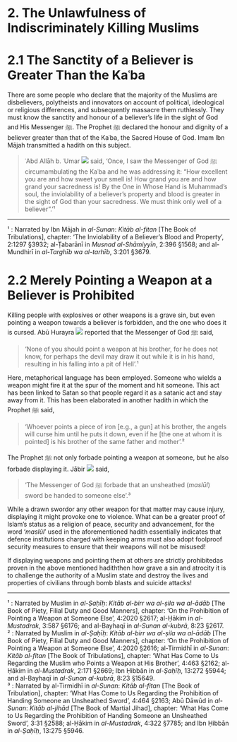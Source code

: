 # 2. The Unlawfulness of Indiscriminately Killing Muslims

# 2.1 The Sanctity of a Believer is Greater Than the Kaʿba

There are some people who declare that the majority of the
Muslims are disbelievers, polytheists and innovators on account
of political, ideological or religious differences, and subsequently
massacre them ruthlessly. They must know the sanctity and honour
of a believer’s life in the sight of God and His Messenger ﷺ. The
Prophet ﷺ declared the honour and dignity of a believer greater
than that of the Kaʿba, the Sacred House of God. Imam Ibn Mājah
transmitted a hadith on this subject.

> ʿAbd Allāh b. ʿUmar ![](http://fonts.qurancomplex.gov.sa/wp-content/uploads/2010/07/107.jpg) said, ‘Once, I saw the Messenger
of God ﷺ circumambulating the Kaʿba and he was
addressing it: “How excellent you are and how sweet
your smell is! How grand you are and how grand your
sacredness is! By the One in Whose Hand is Muhammad’s
soul, the inviolability of a believer’s property and blood
is greater in the sight of God than your sacredness. We
must think only well of a believer”.’¹

--------

¹ : Narrated by Ibn Mājah in *al-Sunan*: *Kitāb al-fitan* [The Book of Tribulations], chapter: ‘The Inviolability of a Believer’s Blood and Property’, 2:1297 §3932; al-Ṭabarānī in *Musnad al-Shāmiyyīn*, 2:396 §1568; and al-Mundhirī in *al-Targhīb wa al-tarhīb*, 3:201 §3679.

# 2.2 Merely Pointing a Weapon at a Believer is Prohibited

Killing people with explosives or other weapons is a grave sin,
but even pointing a weapon towards a believer is forbidden, and
the one who does it is cursed. Abū Hurayra ![](http://fonts.qurancomplex.gov.sa/wp-content/uploads/2010/07/104.jpg) reported that the
Messenger of God ﷺ said,

> ‘None of you should point a weapon at his brother, for
he does not know, for perhaps the devil may draw it out
while it is in his hand, resulting in his falling into a pit
of Hell’.¹

Here, metaphorical language has been employed. Someone who
wields a weapon might fire it at the spur of the moment and hit
someone. This act has been linked to Satan so that people regard
it as a satanic act and stay away from it. This has been elaborated
in another hadith in which the Prophet ﷺ said,

> ‘Whoever points a piece of iron [e.g., a gun] at his brother,
the angels will curse him until he puts it down, even if he
[the one at whom it is pointed] is his brother of the same
father and mother’.²

The Prophet ﷺ not only forbade pointing a weapon at someone,
but he also forbade displaying it. Jābir ![](http://fonts.qurancomplex.gov.sa/wp-content/uploads/2010/07/104.jpg) said,

> ‘The Messenger of God ﷺ forbade that an unsheathed (*maslūl*)
sword be handed to someone else’.³

While a drawn swordor any other weapon for that matter
may cause injury, displaying it might provoke one to violence.
What can be a greater proof of Islam’s status as a religion of
peace, security and advancement, for the word ‘*maslūl*’ used
in the aforementioned hadith essentially indicates that defence
institutions charged with keeping arms must also adopt foolproof
security measures to ensure that their weapons will not be misused!

If displaying weapons and pointing them at others are strictly
prohibitedas proven in the above mentioned hadiththen how
grave a sin and atrocity it is to challenge the authority of a Muslim
state and destroy the lives and properties of civilians through
bomb blasts and suicide attacks!

--------

¹ : Narrated by Muslim in *al-Ṣaḥīḥ*: *Kitāb al-birr wa al-ṣila wa al-ādāb* [The
Book of Piety, Filial Duty and Good Manners], chapter: ‘On the Prohibition of
Pointing a Weapon at Someone Else’, 4:2020 §2617; al-Ḥākim in *al-Mustadrak*,
3:587 §6176; and al-Bayhaqī in *al-Sunan al-kubrā*, 8:23 §2617.                
² : Narrated by Muslim in *al-Ṣaḥīḥ*: *Kitāb al-birr wa al-ṣila wa al-ādāb* [The
Book of Piety, Filial Duty and Good Manners], chapter: ‘On the Prohibition of
Pointing a Weapon at Someone Else’, 4:2020 §2616; al-Tirmidhī in *al-Sunan*:
*Kitāb al-fitan* [The Book of Tribulations], chapter: ‘What Has Come to Us
Regarding the Muslim who Points a Weapon at His Brother’, 4:463 §2162; al-Ḥākim in *al-Mustadrak*, 2:171 §2669; Ibn Ḥibbān in *al-Ṣaḥīḥ*, 13:272 §5944;
and al-Bayhaqī in *al-Sunan al-kubrā*, 8:23 §15649.        
³ : Narrated by al-Tirmidhī in *al-Sunan*: *Kitāb al-fitan* [The Book of Tribulation],
chapter: ‘What Has Come to Us Regarding the Prohibition of Handing Someone
an Unsheathed Sword’, 4:464 §2163; Abū Dāwūd in *al-Sunan*: *Kitāb al-jihād*
[The Book of Martial Jihad], chapter: ‘What Has Come to Us Regarding the
Prohibition of Handing Someone an Unsheathed Sword’, 3:31 §2588; al-Ḥākim
in *al-Mustadrak*, 4:322 §7785; and Ibn Ḥibbān in *al-Ṣaḥīḥ*, 13:275 §5946.
